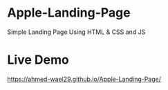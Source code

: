 # Apple-Landing-Page
Simple Landing Page Using HTML &amp; CSS and JS
# Live Demo
https://ahmed-wael29.github.io/Apple-Landing-Page/
